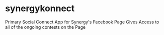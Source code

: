 synergykonnect
==============

Primary Social Connect App for Synergy's Facebook Page Gives Access to all of the ongoing contests on the Page